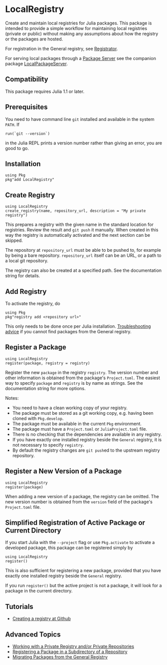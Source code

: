 # LocalRegistry

Create and maintain local registries for Julia packages. This package
is intended to provide a simple workflow for maintaining local
registries (private or public) without making any assumptions about
how the registry or the packages are hosted.

For registration in the General registry, see
[Registrator](https://github.com/JuliaComputing/Registrator.jl).

For serving local packages through a [Package
Server](https://github.com/JuliaLang/Pkg.jl/issues/1377) see the
companion package
[LocalPackageServer](https://github.com/GunnarFarneback/LocalPackageServer.jl).


## Compatibility

This package requires Julia 1.1 or later.

## Prerequisites

You need to have command line `git` installed and available in the
system `PATH`. If
```
run(`git --version`)
```
in the Julia REPL prints a version number rather than giving an error,
you are good to go.

## Installation

```
using Pkg
pkg"add LocalRegistry"
```

## Create Registry

```
using LocalRegistry
create_registry(name, repository_url, description = "My private registry")
```
This prepares a registry with the given name in the standard
location for registries. Review the result and `git push` it
manually. When created in this way the registry is automatically
activated and the next section can be skipped.

The repository at `repository_url` must be able to be pushed to,
for example by being a bare repository. `repository_url` itself
can be an URL, or a path to a local git repository.

The registry can also be created at a specified path. See the
documentation string for details.

## Add Registry

To activate the registry, do
```
using Pkg
pkg"registry add <repository url>"
```
This only needs to be done once per Julia installation.
[Troubleshooting advice](docs/troubleshooting_general.md) if you
cannot find packages from the General registry.

## Register a Package

```
using LocalRegistry
register(package, registry = registry)
```

Register the new `package` in the registry `registry`. The version
number and other information is obtained from the package's
`Project.toml`. The easiest way to specify `package` and `registry` is
by name as strings. See the documentation string for more options.

Notes:
* You need to have a clean working copy of your registry.
* The package must be stored as a git working copy, e.g. having been
  cloned with `Pkg.develop`.
* The package must be available in the current `Pkg` environment.
* The package must have a `Project.toml` or `JuliaProject.toml` file.
* There is no checking that the dependencies are available in any
  registry.
* If you have exactly one installed registry beside the `General`
  registry, it is not necessary to specify `registry`.
* By default the registry changes are `git push`ed to the upstream
  registry repository.

## Register a New Version of a Package

```
using LocalRegistry
register(package)
```

When adding a new version of a package, the registry can be
omitted. The new version number is obtained from the `version` field
of the package's `Project.toml` file.

## Simplified Registration of Active Package or Current Directory

If you start Julia with the `--project` flag or use `Pkg.activate` to
activate a developed package, this package can be registered simply by

```
using LocalRegistry
register()
```

This is also sufficient for registering a new package, provided that
you have exactly one installed registry beside the `General` registry.

If you run `register()` but the active project is not a package, it
will look for a package in the current directory.

## Tutorials

* [Creating a registry at Github](docs/tutorials/create_registry_github.md)

## Advanced Topics

* [Working with a Private Registry and/or Private Repositories](docs/ssh_keys.md)
* [Registering a Package in a Subdirectory of a Repository](docs/subdir.md)
* [Migrating Packages from the General Registry](docs/migration_from_general.md)
